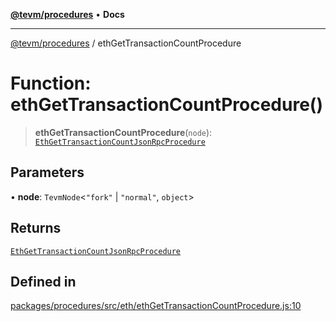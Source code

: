 [**@tevm/procedures**](../README.md) • **Docs**

***

[@tevm/procedures](../globals.md) / ethGetTransactionCountProcedure

# Function: ethGetTransactionCountProcedure()

> **ethGetTransactionCountProcedure**(`node`): [`EthGetTransactionCountJsonRpcProcedure`](../type-aliases/EthGetTransactionCountJsonRpcProcedure.md)

## Parameters

• **node**: `TevmNode`\<`"fork"` \| `"normal"`, `object`\>

## Returns

[`EthGetTransactionCountJsonRpcProcedure`](../type-aliases/EthGetTransactionCountJsonRpcProcedure.md)

## Defined in

[packages/procedures/src/eth/ethGetTransactionCountProcedure.js:10](https://github.com/qbzzt/tevm-monorepo/blob/main/packages/procedures/src/eth/ethGetTransactionCountProcedure.js#L10)
